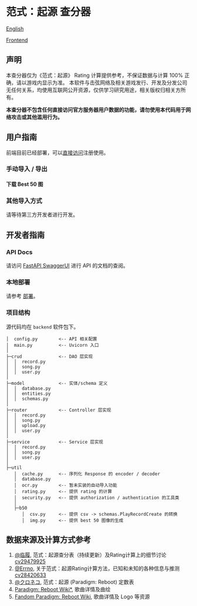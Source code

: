 # 范式：起源 查分器

[English](https://github.com/PRProber/paradigm-reboot-prober-backend/docs/README_en.md)

[Frontend](https://github.com/PRProber/paradigm-reboot-prober-frontend)

## 声明

本查分器仅为《范式：起源》 Rating 计算提供参考，不保证数据与计算 100% 正确，请以游戏内显示为准。 本软件与击弦网络及相关游戏发行、开发及分发公司无任何关系，均使用互联网公开资源，仅供学习研究用途，相关版权归相关方所有。

**本查分器不包含任何直接访问官方服务器用户数据的功能，请勿使用本代码用于网络攻击或其他滥用行为。**

## 用户指南

前端目前已经部署，可以[直接访问](https://prp.icel.site)注册使用。

### 手动导入 / 导出

#### 下载 Best 50 图

### 其他导入方式

请等待第三方开发者进行开发。

## 开发者指南

### API Docs

请访问 [FastAPI SwaggerUI](https://api.prp.icel.site/docs) 进行 API 的文档的查阅。

### 本地部署

请参考 [部署](https://github.com/PRProber/paradigm-reboot-prober-backend/docs/deployment.md)。

### 项目结构

源代码均在 `backend` 软件包下。

```
│  config.py        <-- API 相关配置
│  main.py          <-- Uvicorn 入口
│
├─crud              <-- DAO 层实现
│  │  record.py     
│  │  song.py
│  │  user.py
│
├─model             <-- 实体/schema 定义
│  │  database.py
│  │  entities.py
│  │  schemas.py
│
├─router            <-- Controller 层实现
│  │  record.py
│  │  song.py
│  │  upload.py
│  │  user.py
│ 
├─service           <-- Service 层实现
│  │  record.py
│  │  song.py
│  │  user.py
│
├─util
   │  cache.py      <-- 序列化 Response 的 encoder / decoder
   │  database.py   
   │  ocr.py        <-- 暂未实装的自动导入功能
   │  rating.py     <-- 提供 rating 的计算
   │  security.py   <-- 提供 authorization / authentication 的工具类
   │
   ├─b50
      │  csv.py     <-- 提供 csv -> schemas.PlayRecordCreate 的转换
      │  img.py     <-- 提供 best 50 图像的生成
```

## 数据来源及计算方式参考

1. [@临履](https://space.bilibili.com/405967183), 范式：起源查分表（持续更新）及Rating计算上的细节讨论 [cv29479925](https://www.bilibili.com/read/cv29479925/)
2. [@Errno](https://space.bilibili.com/272105666), 关于范式：起源Rating计算方法，已知和未知的各种信息与推测 [cv28420633](https://www.bilibili.com/read/cv28420633/)
3. [@クロネコ](https://space.bilibili.com/390198606), 范式：起源 (Paradigm: Reboot) 定数表
4. [Paradigm: Reboot Wiki*](https://wikiwiki.jp/paradigm_/), 歌曲详情及曲绘
5. [Fandom Paradigm: Reboot Wiki](https://paradigmreboot.fandom.com/wiki/Paradigm:_Reboot_Wiki), 歌曲详情及 Logo 等资源
